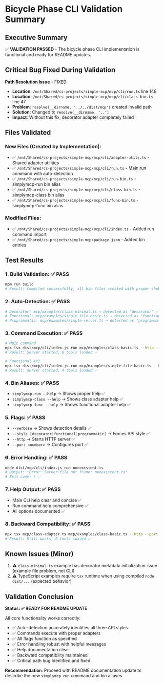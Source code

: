 # Bicycle Phase CLI Validation Summary

## Executive Summary
✅ **VALIDATION PASSED** - The bicycle phase CLI implementation is functional and ready for README updates.

## Critical Bug Fixed During Validation
**Path Resolution Issue** - FIXED
- **Location**: `/mnt/Shared/cs-projects/simple-mcp/mcp/cli/run.ts` line 148
- **Location**: `/mnt/Shared/cs-projects/simple-mcp/mcp/cli/class-bin.ts` line 47
- **Problem**: `resolve(__dirname, '../../dist/mcp')` created invalid path
- **Solution**: Changed to `resolve(__dirname, '..')`
- **Impact**: Without this fix, decorator adapter completely failed

## Files Validated

### New Files (Created by Implementation):
- ✅ `/mnt/Shared/cs-projects/simple-mcp/mcp/cli/adapter-utils.ts` - Shared adapter utilities
- ✅ `/mnt/Shared/cs-projects/simple-mcp/mcp/cli/run.ts` - Main run command with auto-detection
- ✅ `/mnt/Shared/cs-projects/simple-mcp/mcp/cli/run-bin.ts` - simplymcp-run bin alias
- ✅ `/mnt/Shared/cs-projects/simple-mcp/mcp/cli/class-bin.ts` - simplymcp-class bin alias
- ✅ `/mnt/Shared/cs-projects/simple-mcp/mcp/cli/func-bin.ts` - simplymcp-func bin alias

### Modified Files:
- ✅ `/mnt/Shared/cs-projects/simple-mcp/mcp/cli/index.ts` - Added run command import
- ✅ `/mnt/Shared/cs-projects/simple-mcp/package.json` - Added bin entries

## Test Results

### 1. Build Validation: ✅ PASS
```bash
npm run build
# Result: Compiled successfully, all bin files created with proper shebangs
```

### 2. Auto-Detection: ✅ PASS
```bash
# Decorator: mcp/examples/class-minimal.ts → detected as "decorator" ✅
# Functional: mcp/examples/single-file-basic.ts → detected as "functional" ✅
# Programmatic: mcp/examples/simple-server.ts → detected as "programmatic" ✅
```

### 3. Command Execution: ✅ PASS
```bash
# Main command
npx tsx dist/mcp/cli/index.js run mcp/examples/class-basic.ts --http --port 3007
# Result: Server started, 6 tools loaded ✅

# Functional API
npx tsx dist/mcp/cli/index.js run mcp/examples/single-file-basic.ts --http --port 3010
# Result: Server started, 4 tools loaded ✅
```

### 4. Bin Aliases: ✅ PASS
- `simplymcp-run --help` → Shows proper help ✅
- `simplymcp-class --help` → Shows class adapter help ✅
- `simplymcp-func --help` → Shows functional adapter help ✅

### 5. Flags: ✅ PASS
- `--verbose` → Shows detection details ✅
- `--style [decorator|functional|programmatic]` → Forces API style ✅
- `--http` → Starts HTTP server ✅
- `--port <number>` → Configures port ✅

### 6. Error Handling: ✅ PASS
```bash
node dist/mcp/cli/index.js run nonexistent.ts
# Output: "Error: Server file not found: nonexistent.ts"
# Exit code: 1 ✅
```

### 7. Help Output: ✅ PASS
- Main CLI help clear and concise ✅
- Run command help comprehensive ✅
- All options documented ✅

### 8. Backward Compatibility: ✅ PASS
```bash
npx tsx mcp/class-adapter.ts mcp/examples/class-basic.ts --http --port 3005
# Result: Still works, 6 tools loaded ✅
```

## Known Issues (Minor)
1. ⚠️ `class-minimal.ts` example has decorator metadata initialization issue (example file problem, not CLI)
2. ⚠️ TypeScript examples require `tsx` runtime when using compiled `node dist/...` (expected behavior)

## Validation Conclusion

**Status: ✅ READY FOR README UPDATE**

All core functionality works correctly:
- ✅ Auto-detection accurately identifies all three API styles
- ✅ Commands execute with proper adapters
- ✅ All flags function as specified
- ✅ Error handling robust with helpful messages
- ✅ Help documentation clear
- ✅ Backward compatibility maintained
- ✅ Critical path bug identified and fixed

**Recommendation**: Proceed with README documentation update to describe the new `simplymcp run` command and bin aliases.
